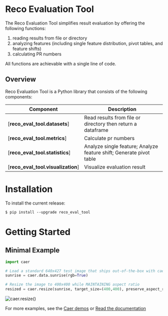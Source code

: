 # Reco Evaluation Tool

The Reco Evaluation Tool simplifies result evaluation by offering the following functions:

1. reading results from file or directory
2. analyzing features (including single feature distribution, pivot tables, and feature shifts)
3. calculating PR numbers

All functions are achievable with a single line of code.

## Overview

Reco Evaluation Tool is a Python library that consists of the following components:


| Component                          | Description                                                         |
| ---------------------------------- | ------------------------------------------------------------------- |
| [**reco_eval_tool.datasets**]      | Read results from file or directory then return a dataframe        |
| [**reco_eval_tool.metrics**]       | Calculate pr numbers                                                |
| [**reco_eval_tool.statistics**]    | Analyze single feature; Analyze feature shift; Generate pivot table |
| [**reco_eval_tool.visualization**] | Visualize evaluation result                                         |

# Installation

To install the current release:

```shell
$ pip install --upgrade reco_eval_tool
```

# Getting Started

## Minimal Example

```python
import caer

# Load a standard 640x427 test image that ships out-of-the-box with caer
sunrise = caer.data.sunrise(rgb=True)

# Resize the image to 400x400 while MAINTAINING aspect ratio
resized = caer.resize(sunrise, target_size=(400,400), preserve_aspect_ratio=True)
```

<img src="examples/thumbs/resize-with-ratio.png" alt="caer.resize()" />

For more examples, see the [Caer demos](https://github.com/jasmcaus/caer/blob/master/examples/) or [Read the documentation](http://caer.rtfd.io)
